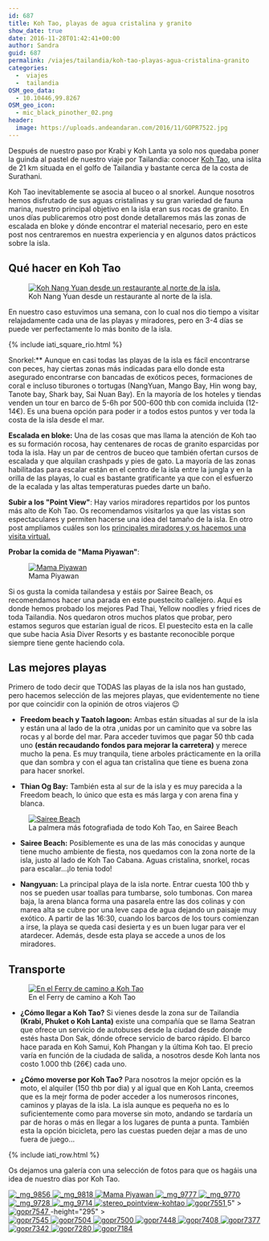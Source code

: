 ```yaml
---
id: 687
title: Koh Tao, playas de agua cristalina y granito
show_date: true
date: 2016-11-28T01:42:41+00:00
author: Sandra
guid: 687
permalink: /viajes/tailandia/koh-tao-playas-agua-cristalina-granito
categories:
  -  viajes
  -  tailandia
OSM_geo_data:
  - 10.10446,99.8267
OSM_geo_icon:
  - mic_black_pinother_02.png
header:
  image: https://uploads.andeandaran.com/2016/11/GOPR7522.jpg
---
```


Después de nuestro paso por Krabi y Koh Lanta ya solo nos quedaba poner la guinda al pastel de nuestro viaje por Tailandia: conocer  <a href="https://es.wikipedia.org/wiki/Ko_Tao">Koh Tao</a>, una islita de 21 km situada en el golfo de Tailandia y bastante cerca de la costa de Surathani.

Koh Tao inevitablemente se asocia al buceo o al snorkel. Aunque nosotros  hemos disfrutado de sus aguas cristalinas y su gran variedad de fauna marina, nuestro principal objetivo en la isla eran sus rocas de granito. En unos días publicaremos otro post donde detallaremos más las zonas de escalada en bloke y dónde encontrar el material necesario, pero en este post nos centraremos en nuestra experiencia y en algunos datos prácticos sobre la isla.


## Qué hacer en Koh Tao
<figure >
<a href="https://www.flickr.com/photos/sitoo/31286048685/in/photostream/lightbox/" target="_blank" rel="noopener"><img class="img-rounded img-responsive" title="Koh Nang Yuan desde un restaurante al norte de la isla." src="https://c2.staticflickr.com/6/5596/31286048685_5c1afff210_c.jpg" alt="Koh Nang Yuan desde un restaurante al norte de la isla." /></a><figcaption class="wp-caption-text">Koh Nang Yuan desde un restaurante al norte de la isla.</figcaption></figure> 


En nuestro caso estuvimos una semana, con lo cual nos dio tiempo a visitar relajadamente cada una de las playas y miradores, pero en 3-4 días se puede ver perfectamente lo más bonito de la isla.
  
{% include iati_square_rio.html %}
    
Snorkel:** Aunque en casi todas las playas de la isla es fácil encontrarse con peces, hay ciertas zonas más indicadas para ello donde esta asegurado encontrarse con bancadas de exóticos peces, formaciones de coral e incluso tiburones o tortugas (NangYuan, Mango Bay, Hin wong bay, Tanote bay, Shark bay, Sai Nuan Bay). En la mayoría de los hoteles y tiendas venden un tour en barco de 5-6h por 500-600 thb con comida incluida (12-14€). Es una buena opción para poder ir a todos estos puntos y ver toda la costa de la isla desde el mar.



  **Escalada en bloke:** Una de las cosas que mas llama la atención de Koh tao es su formación rocosa, hay centenares de rocas de granito esparcidas por toda la isla. Hay un par de centros de buceo que también ofertan cursos de escalada y que alquilan crashpads y pies de gato. La mayoría de las zonas habilitadas para escalar están en el centro de la isla entre la jungla y en la orilla de las playas, lo cual es bastante gratificante ya que con el esfuerzo de la ecalada y las altas temperaturas puedes darte un baño.
  


**Subir a los "Point View"**: Hay varios miradores repartidos por los puntos más alto de Koh Tao. Os recomendamos visitarlos ya que las vistas son espectaculares y permiten hacerse una idea del tamaño de la isla. En otro post ampliamos cuáles son los <a href="http://www.andeandaran.com/2016/11/28/visita-virtual-koh-tao/">principales miradores y os hacemos una visita virtual.</a>



**Probar la comida de "Mama Piyawan"**: <figure id="attachment_714"  ><a href="https://uploads.andeandaran.com/2016/11/MG_9782.jpg"><img title="Mama Piyawan" src="https://uploads.andeandaran.com/2016/11/MG_9782-550x367.jpg" alt="Mama Piyawan" /></a><figcaption class="wp-caption-text">Mama Piyawan</figcaption></figure> 

Si os gusta la comida tailandesa y estáis por Sairee Beach, os recomendamos hacer una parada en este puestecito callejero. Aquí es donde hemos probado los mejores Pad Thai, Yellow noodles y fried rices de toda Tailandia.  Nos quedaron otros muchos platos que probar, pero estamos seguros que estarían igual de ricos. El puestecito esta en la calle que sube hacia Asia Diver Resorts y es bastante reconocible porque siempre tiene gente haciendo cola.

  
## Las mejores playas

  Primero de todo decir que TODAS las playas de la isla nos han gustado, pero hacemos selección de las mejores playas, que evidentemente no tiene por que coincidir con la opinión de otros viajeros 😉



*  **Freedom beach y Taatoh lagoon:** Ambas están situadas al sur de la isla y están una al lado de la otra ,unidas por un caminito que va sobre las rocas y al borde del mar. Para acceder tuvimos que pagar 50 thb cada uno **(están recaudando fondos para mejorar la carretera)** y merece mucho la pena. Es muy tranquila, tiene arboles prácticamente en la orilla que dan sombra y con el agua tan cristalina que tiene es buena zona para hacer snorkel.

*  **Thian Og Bay:** También esta al sur de la isla y es muy parecida a la Freedom beach, lo único que esta es más larga y con arena fina y blanca.
  
  
<figure  >
<a href="https://www.flickr.com/photos/sitoo/31119543311/in/photostream/lightbox/" target="_blank" rel="noopener"><img class="img-rounded" title="Sairee Beach" src="https://c2.staticflickr.com/6/5516/31119543311_d8501926e6_c.jpg" alt="Sairee Beach"  /></a><figcaption class="wp-caption-text">La palmera más fotografiada de todo Koh Tao, en Sairee Beach</figcaption></figure> 

* **Sairee Beach:** Posiblemente es una de las más conocidas y aunque tiene mucho ambiente de fiesta, nos quedamos con la zona norte de la isla, justo al lado de Koh Tao Cabana. Aguas cristalina, snorkel, rocas para escalar...¡lo tenia todo!

* **Nangyuan:** La principal playa de la isla norte. Entrar cuesta 100 thb y nos se pueden usar toallas para tumbarse, solo tumbonas. Con marea baja, la arena blanca forma una pasarela entre las dos colinas y con marea alta se cubre por una leve capa de agua dejando un paisaje muy exótico. A partir de las 16:30, cuando los barcos de los tours comienzan a irse, la playa se queda casi desierta y es un buen lugar para ver el atardecer. Además, desde esta playa se accede a unos de los miradores.

##  Transporte
<figure >
<a href="https://www.flickr.com/photos/sitoo/30384791713/in/photostream/lightbox/" target="_blank" rel="noopener"><img class="img-rounded img-responsive" title="En el Ferry de camino a Koh Tao" src="https://c2.staticflickr.com/6/5342/30384791713_a2eb824e1c_c.jpg" alt="En el Ferry de camino a Koh Tao" /></a><figcaption class="wp-caption-text">En el Ferry de camino a Koh Tao</figcaption></figure> 

* **¿Cómo llegar a Koh Tao?** Si vienes desde la zona sur de Tailandia **(Krabi, Phuket o Koh Lanta)** existe una compañía que se llama Seatran que ofrece un servicio de autobuses desde la ciudad desde donde estés hasta Don Sak, dónde ofrece servicio de barco rápido. El barco hace parada en Koh Samui, Koh Phangan y la última Koh tao. El precio varía en función de la ciudada de salida, a nosotros desde Koh lanta nos costo 1.000 thb (26€) cada uno.

* **¿Cómo moverse por Koh Tao?** Para nosotros la mejor opción es la moto, el alquiler (150 thb por dia) y al igual que en Koh Lanta, creemos que es la mejr forma de poder acceder a los numerosos rincones, caminos y playas de la isla.  La isla aunque es pequeña no es lo suficientemente como para moverse sin moto, andando se tardaría un par de horas o más en llegar a los lugares de punta a punta. También esta la opción bicicleta, pero las cuestas pueden dejar a mas de uno fuera de juego...  

{% include iati_row.html %}

Os dejamos una galería con una selección de fotos para que os hagáis una idea de nuestro días por Koh Tao.


<div class="tiled-gallery type-rectangular tiled-gallery-unresized">
  <a href="https://uploads.andeandaran.com/2016/11/MG_9856.jpg">
  <img src="https://uploads.andeandaran.com/2016/11/MG_9856.jpg" title="_mg_9856" alt="_mg_9856"  /> </a>
  
  <a href="https://uploads.andeandaran.com/2016/11/MG_9818.jpg">
  <img src="https://uploads.andeandaran.com/2016/11/MG_9818.jpg" title="_mg_9818" alt="_mg_9818" /> </a>
  
  <a href="https://uploads.andeandaran.com/2016/11/MG_9782.jpg">
  <img src="https://uploads.andeandaran.com/2016/11/MG_9782.jpg" title="Mama Piyawan" alt="Mama Piyawan" /> </a>
  
  <a href="https://uploads.andeandaran.com/2016/11/MG_9777.jpg">
  <img src="https://uploads.andeandaran.com/2016/11/MG_9777.jpg" title="_mg_9777" alt="_mg_9777" /> </a>
  
  <a href="https://uploads.andeandaran.com/2016/11/MG_9770.jpg">
  <img src="https://uploads.andeandaran.com/2016/11/MG_9770.jpg" title="_mg_9770" alt="_mg_9770" /> </a>
  
  <a href="https://uploads.andeandaran.com/2016/11/MG_9728.jpg">
  <img src="https://uploads.andeandaran.com/2016/11/MG_9728.jpg" title="_mg_9728" alt="_mg_9728" /> </a>
  
  <a href="https://uploads.andeandaran.com/2016/11/MG_9714.jpg">
  <img src="https://uploads.andeandaran.com/2016/11/MG_9714.jpg" title="_mg_9714" alt="_mg_9714" /> </a>
  
  <a href="https://uploads.andeandaran.com/2016/11/stereo_pointview-kohtao.jpg">
  <img src="https://uploads.andeandaran.com/2016/11/stereo_pointview-kohtao.jpg" title="stereo_pointview-kohtao" alt="stereo_pointview-kohtao" /> </a>
  
  <a href="https://uploads.andeandaran.com/2016/11/GOPR7551.jpg">
  <img src="https://uploads.andeandaran.com/2016/11/GOPR7551.jpg" title="gopr7551" alt="gopr7551"  /> </a>
  5" >
<div>
  <a href="https://uploads.andeandaran.com/2016/11/GOPR7547.jpg">
  <img src="https://uploads.andeandaran.com/2016/11/GOPR7547.jpg" title="gopr7547" alt="gopr7547" /> </a>
  -height="295" >
<div>
  <a href="https://uploads.andeandaran.com/2016/11/GOPR7545.jpg">
  <img src="https://uploads.andeandaran.com/2016/11/GOPR7545.jpg" title="gopr7545" alt="gopr7545" /> </a>
  
  <a href="https://uploads.andeandaran.com/2016/11/GOPR7504.jpg">
  <img src="https://uploads.andeandaran.com/2016/11/GOPR7504.jpg" title="gopr7504" alt="gopr7504" /> </a>
  
  <a href="https://uploads.andeandaran.com/2016/11/GOPR7500.jpg">
  <img src="https://uploads.andeandaran.com/2016/11/GOPR7500.jpg" title="gopr7500" alt="gopr7500" /> </a>
  
  <a href="https://uploads.andeandaran.com/2016/11/GOPR7448.jpg">
  <img src="https://uploads.andeandaran.com/2016/11/GOPR7448.jpg" title="gopr7448" alt="gopr7448" /> </a>
  
  <a href="https://uploads.andeandaran.com/2016/11/GOPR7408.jpg">
  <img src="https://uploads.andeandaran.com/2016/11/GOPR7408.jpg" title="gopr7408" alt="gopr7408" /> </a>
  
  <a href="https://uploads.andeandaran.com/2016/11/GOPR7377.jpg">
  <img src="https://uploads.andeandaran.com/2016/11/GOPR7377.jpg" title="gopr7377" alt="gopr7377" /> </a>
  
  <a href="https://uploads.andeandaran.com/2016/11/GOPR7342.jpg">
  <img src="https://uploads.andeandaran.com/2016/11/GOPR7342.jpg" title="gopr7342" alt="gopr7342" /> </a>
  
  <a href="https://uploads.andeandaran.com/2016/11/GOPR7280.jpg">
  <img src="https://uploads.andeandaran.com/2016/11/GOPR7280.jpg" title="gopr7280" alt="gopr7280" /> </a>
  
  <a href="https://uploads.andeandaran.com/2016/11/GOPR7184.jpg">
  <img src="https://uploads.andeandaran.com/2016/11/GOPR7184.jpg" title="gopr7184" alt="gopr7184" /> </a>
</div>
  
      
              